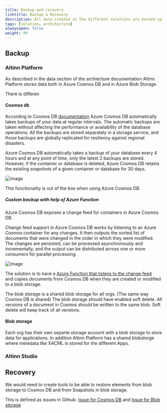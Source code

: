 ```yaml
---
title: Backup and recovery
linktitle: Backup & Recovery
description: All data created in the different solutions are backed up so it is possible to restore it in case of data loss 
tags: [solution, architecture]
alwaysopen: false
weight: 99
---
```


## Backup

### Altinn Platform

As described in the data section of the archiecture documentation Altinn Platform stores data both in 
Azure Cosmos DB and in Azure Blob Storage. 

There is differen


#### Cosmos db
According to Cosmos DB [documentation](https://docs.microsoft.com/en-us/azure/cosmos-db/online-backup-and-restore) Azure Cosmos DB 
automatically takes backups of your data at regular intervals. The automatic backups are taken without affecting the performance
 or availability of the database operations. All the backups are stored separately in a storage service, and those backups 
 are globally replicated for resiliency against regional disasters.

Azure Cosmos DB automatically takes a backup of your database every 4 hours and at any point of time, only the 
latest 2 backups are stored. However, if the container or database is deleted, Azure Cosmos DB retains the existing 
snapshots of a given container or database for 30 days.

![image](https://user-images.githubusercontent.com/13309071/77343494-0ea97380-6d32-11ea-9be9-9d573438ee56.png)

This functionality is out of the box when using Azure Cosmos DB. 

##### Custom backup with help of Azure Function
Azure Cosmos DB exposes a change feed for containers in Azure Cosmos DB. 

Change feed support in Azure Cosmos DB works by listening to an Azure Cosmos container for any changes. It then 
outputs the sorted list of documents that were changed in the order in which they were modified. The changes are 
persisted, can be processed asynchronously and incrementally, and the output can be distributed across one or 
more consumers for parallel processing.

 ![image](https://user-images.githubusercontent.com/13309071/77245359-4b844600-6c1e-11ea-9960-b09dd9a05d92.png)

The solution is to have a [Azure Function that listens to the change feed](https://docs.microsoft.com/en-us/azure/cosmos-db/change-feed-functions)  
and copies documents from Cosmos DB when they are created or modified to a blob storage. 

The blob storage is a shared blob storage for all orgs.  (The same way Cosmos DB is shared)
The blob storage should have enabled soft delete. All versions of a document in Cosmos should be written 
to the same blob. Soft delete will keep track of all versions.

#### Blob storage
Each org has their own separte storage account with a blob storage to store data for applications. 
In addition Altinn Platform has a shared blobstorge where metedata like XACML is stored for the different Apps. 



### Altinn Studio



## Recovery

We would need to create tools to be able to restore elements from blob storage to Cosmos DB and from Snapshots in blob storage.

This is defined as issues in Github. [Issue for Cosmos DB](https://github.com/Altinn/altinn-studio/issues/4008) and [Issue for Blob storage](https://github.com/Altinn/altinn-studio/issues/4007)